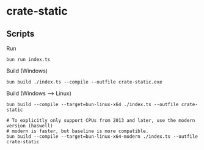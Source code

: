 # crate-static

## Scripts

Run

```shell
bun run index.ts
```

Build (Windows)

```shell
bun build ./index.ts --compile --outfile crate-static.exe
```

Build (Windows --> Linux)

```shell
bun build --compile --target=bun-linux-x64 ./index.ts --outfile crate-static

# To explicitly only support CPUs from 2013 and later, use the modern version (haswell)
# modern is faster, but baseline is more compatible.
bun build --compile --target=bun-linux-x64-modern ./index.ts --outfile crate-static
```